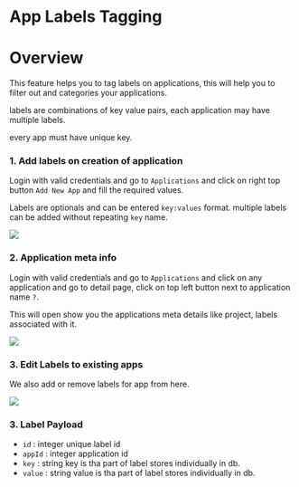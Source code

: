 # App Labels Tagging

Overview
============

This feature helps you to tag labels on applications, this will help you to filter out and categories your applications.

labels are combinations of key value pairs, each application may have multiple labels.

every app must have unique key.

### 1. Add labels on creation of application

Login with valid credentials and go to `Applications` and click on right top button `Add New App` and fill the required
values.

Labels are optionals and can be entered `key:values` format. multiple labels can be added without repeating `key` name.

![](https://devtron-public-asset.s3.us-east-2.amazonaws.com/images/creating-application/app-labels/app-labels-1.jpg)

### 2. Application meta info

Login with valid credentials and go to `Applications` and click on any application and go to detail page, click on top
left button next to application name `?`.

This will open show you the applications meta details like project, labels associated with it.

![](https://devtron-public-asset.s3.us-east-2.amazonaws.com/images/creating-application/app-labels/app-labels-2.jpg)

### 3. Edit Labels to existing apps

We also add or remove labels for app from here.

![](https://devtron-public-asset.s3.us-east-2.amazonaws.com/images/creating-application/app-labels/app-labels-2.jpg)

### 3. Label Payload

* `id` : integer unique label id
* `appId` : integer application id
* `key` : string key is tha part of label stores individually in db.
* `value` : string value is tha part of label stores individually in db.
